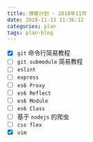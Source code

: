 ```yaml
---
title: 博客计划 · 2018年11月
date: 2018-11-13 11:36:12
categories: plan
tags: plan-blog
---
```


- [x] `git` 命令行简易教程
- [ ] `git submodule` 简易教程
- [ ] `eslint`
- [ ] `express`
- [ ] `es6 Proxy`
- [ ] `es6 Reflect`
- [ ] `es6 Module`
- [ ] `es6 Class`
- [ ] 基于 `nodejs` 的爬虫
- [ ] `css flex`
- [x] `vim`
